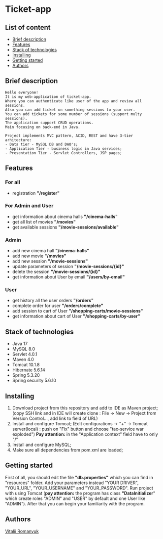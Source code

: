 # Ticket-app
## List of content
- [Brief description](#brief-description-)
- [Features](#features)
- [Stack of technologies](#stack-of-technologies)
- [Installing](#installing)
- [Getting started](#getting-started)
- [Authors](#authors)

## Brief description
```
Hello everyone!
It is my web-application of ticket-app. 
Where you can authenticate like user of the app and review all sessions. 
Also you can add ticket on something sessions to your user.
You can add tickets for some number of sessions (support multy sessions).
The application support CRUD operations.
Main focusing on back-end in Java.

Project implements MVC pattern, ACID, REST and have 3-tier arhitecture:
- Data tier - MySQL DB and DAO's;
- Application Tier - business logic in Java services;
- Presentation Tier - Servlet Controllers, JSP pages;
```
## Features
### For all
- registration __"/register"__
### For Admin and User
- get information about cinema halls __"/cinema-halls"__
- get all list of movies __"/movies"__
- get available sessions __"/movie-sessions/available"__
### Admin
- add new cinema hall __"/cinema-halls"__
- add new movie __"/movies"__
- add new session __"/movie-sessions"__
- update parameters of session __"/movie-sessions/{id}"__
- delete the session __"/movie-sessions/{id}"__
- get information about User by email __"/users/by-email"__
### User
- get history all the user orders __"/orders"__
- complete order for user __"/orders/complete"__
- add session to cart of User __"/shopping-carts/movie-sessions"__
- get information about cart of User __"/shopping-carts/by-user"__

## Stack of technologies
- Java 17
- MySQL 8.0
- Servlet 4.0.1
- Maven 4.0
- Tomcat 10.1.8
- Hibernate 5.6.14
- Spring 5.3.20
- Spring security 5.6.10

## Installing
1. Download project from this repository and add to IDE as Maven project;
   (copy SSH link and in IDE will create clone : File -> New -> Project from Version Control..., add link to field of URL)
2. Install and configure Tomcat;
   (Edit configurations -> "+" -> Tomcat server(local) : push on "Fix" button and choose "tax-service war exploded")
   __Pay attention:__ in the "Application context" field have to only "/"
3. Install and configure MySQL;
4. Make sure all dependencies from pom.xml are loaded;

## Getting started
First of all, you should edit the file __"db.properties"__ which you can find in "resources" folder.
Add your parameters instead "YOUR DRIVER", "YOUR_URL", "YOUR_USERNAME" and "YOUR_PASSWORD".
Run project with using Tomcat (__pay attention:__ the program has class __"DataInitializer"__ which create roles "ADMIN" and "USER" by default and one User like "ADMIN").
After that you can begin your familiarity with the program.

## Authors
[Vitalii Romanyuk](https://github.com/vromanyuk)
